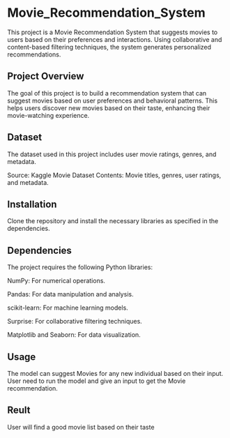 # Movie_Recommendation_System

This project is a Movie Recommendation System that suggests movies to users based on their preferences and interactions. Using collaborative and content-based filtering techniques, the system generates personalized recommendations.

## Project Overview

The goal of this project is to build a recommendation system that can suggest movies based on user preferences and behavioral patterns. This helps users discover new movies based on their taste, enhancing their movie-watching experience.

## Dataset

The dataset used in this project includes user movie ratings, genres, and metadata.

Source: Kaggle Movie Dataset
Contents: Movie titles, genres, user ratings, and metadata.


## Installation

Clone the repository and install the necessary libraries as specified in the dependencies.

## Dependencies

The project requires the following Python libraries:

NumPy: For numerical operations.

Pandas: For data manipulation and analysis.

scikit-learn: For machine learning models.

Surprise: For collaborative filtering techniques.

Matplotlib and Seaborn: For data visualization.

## Usage

The model can suggest Movies for any new individual based on their input. User need to run the model and give an input to get the Movie recommendation.

## Reult

User will find a good movie list based on their taste




